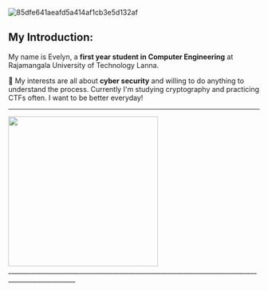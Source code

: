 ![85dfe641aeafd5a414af1cb3e5d132af](https://github.com/user-attachments/assets/569a37f3-ac34-4069-9cd3-f51e962f144b)

## My Introduction:

My name is Evelyn, a **first year student in Computer Engineering** at Rajamangala University of Technology Lanna.

🌱 My interests are all about **cyber security** and willing to do anything to understand the process. 
   Currently I'm studying cryptography and practicing CTFs often.
   I want to be better everyday!
___________________________________________________________________________________________________
<img src="https://cyberdefenders-storage.s3.me-central-1.amazonaws.com/profile-badges/Christian_X.png" width="300" />
___________________________________________________________________________________________________
